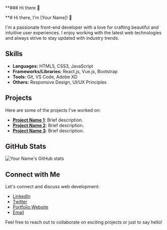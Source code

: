 **### Hi there 👋

<!--
**mohammad19974/mohammad19974** is a ✨ _special_ ✨ repository because its `README.md` (this file) appears on your GitHub profile.

Here are some ideas to get you started:

- 🔭 I’m currently working on ...
- 🌱 I’m currently learning ...
- 👯 I’m looking to collaborate on ...
- 🤔 I’m looking for help with ...
- 💬 Ask me about ...
- 📫 How to reach me: ...
- 😄 Pronouns: ...
- ⚡ Fun fact: ...
-->
**# Hi there, I'm [Your Name]! 👋

I'm a passionate front-end developer with a love for crafting beautiful and intuitive user experiences. I enjoy working with the latest web technologies and always strive to stay updated with industry trends.

## Skills

- **Languages:** HTML5, CSS3, JavaScript
- **Frameworks/Libraries:** React.js, Vue.js, Bootstrap
- **Tools:** Git, VS Code, Adobe XD
- **Others:** Responsive Design, UI/UX Principles

## Projects

Here are some of the projects I've worked on:

- **[Project Name 1](link)**: Brief description.
- **[Project Name 2](link)**: Brief description.
- **[Project Name 3](link)**: Brief description.

## GitHub Stats

![Your Name's GitHub stats](https://github-readme-stats.vercel.app/api?username=your-username&show_icons=true&theme=radical)

## Connect with Me

Let's connect and discuss web development:

- [LinkedIn](https://www.linkedin.com/in/your-profile/)
- [Twitter](https://twitter.com/your-handle)
- [Portfolio Website](https://www.yourwebsite.com)
- [Email](mailto:youremail@example.com)

Feel free to reach out to collaborate on exciting projects or just to say hello!

